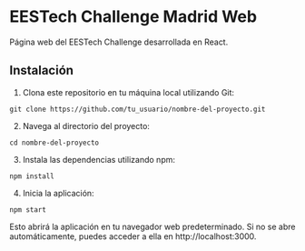 # EESTech Challenge Madrid Web

Página web del EESTech Challenge desarrollada en React.

## Instalación

1. Clona este repositorio en tu máquina local utilizando Git:

```
git clone https://github.com/tu_usuario/nombre-del-proyecto.git
```
2. Navega al directorio del proyecto:
```
cd nombre-del-proyecto
```
3. Instala las dependencias utilizando npm:
```
npm install
```
4. Inicia la aplicación:
```
npm start
```
Esto abrirá la aplicación en tu navegador web predeterminado. Si no se abre automáticamente, puedes acceder a ella en http://localhost:3000.

